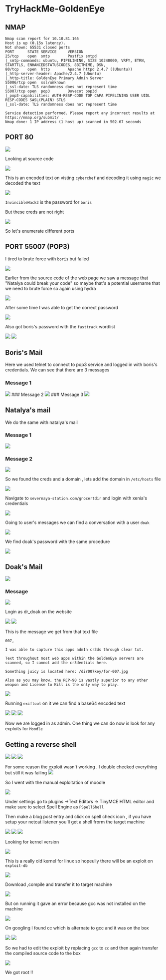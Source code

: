 # TryHackMe-GoldenEye

## NMAP

```
Nmap scan report for 10.10.81.165
Host is up (0.15s latency).
Not shown: 65531 closed ports
PORT      STATE SERVICE     VERSION
25/tcp    open  smtp        Postfix smtpd
|_smtp-commands: ubuntu, PIPELINING, SIZE 10240000, VRFY, ETRN, STARTTLS, ENHANCEDSTATUSCODES, 8BITMIME, DSN, 
80/tcp    open  http        Apache httpd 2.4.7 ((Ubuntu))
|_http-server-header: Apache/2.4.7 (Ubuntu)
|_http-title: GoldenEye Primary Admin Server
55006/tcp open  ssl/unknown
|_ssl-date: TLS randomness does not represent time
55007/tcp open  pop3        Dovecot pop3d
|_pop3-capabilities: AUTH-RESP-CODE TOP CAPA PIPELINING USER UIDL RESP-CODES SASL(PLAIN) STLS
|_ssl-date: TLS randomness does not represent time

Service detection performed. Please report any incorrect results at https://nmap.org/submit/ .
Nmap done: 1 IP address (1 host up) scanned in 502.67 seconds
```

## PORT 80

<img src="https://imgur.com/9ZADdWL.png"/>

Looking at source code

<img src="https://imgur.com/ozjQtjy.png"/>

This is an encoded text on visting `cyberchef` and decoding it using `magic` we decoded the text

<img src="https://imgur.com/KLXO8MS.png"/>

`InvincibleHack3` is the password for `boris`

But these creds are not right 

<img src="https://imgur.com/2jjeAvg.png"/>

So let's enumerate different ports

## PORT 55007 (POP3)

I tired to brute force with `boris` but failed

<img src="https://imgur.com/3tYu6IL.png"/>

Earlier from the source code of the web page we saw a message that  "Natalya could break your code" so maybe that's a potential username that we need to brute force so again using hydra 

<img src="https://imgur.com/gZxYV4u.png"/>

After some time I was able to get the correct password

<img src="https://imgur.com/W1GunwN.png"/>

Also got boris's password with the `fasttrack` wordlist

<img src="https://imgur.com/hBNWUV9.png"/>

<img src="https://imgur.com/wd4IMFy.png"/>


## Boris's Mail

Here we used telnet to connect to pop3 service and logged in with boris's credentials. We can see that there are 3 messages

### Message 1
<img src="https://imgur.com/tpXPrl8.png"/>
### Message 2
<img src="https://imgur.com/ODm8rMe.png"/>
### Message 3
<img src="https://imgur.com/dlI6fqR.png"/>

## Natalya's mail
We do the same with natalya's mail

### Message 1
<img src="https://imgur.com/LJd7WdT.png"/>

### Message 2
<img src="https://imgur.com/JGW87vt.png"/>

So we found the creds and a domain , lets add the domain in `/etc/hosts` file

<img src="https://imgur.com/BLQ37fT.png"/>

Navigate to `severnaya-station.com/gnocertdir` and login with xenia's credentials

<img src="https://imgur.com/UwfmUwn.png"/>

Going to user's messages we can find a conversation with a user `doak`

<img src="https://imgur.com/a9yNvRj.png"/>

We find doak's password with the same procedure 

<img src="https://imgur.com/qv2NcOI.png"/>

## Doak's Mail

<img src="https://imgur.com/eBtTiRM.png"/>

### Message
<img src="https://imgur.com/7tVw1gU.png"/>

Login as dr_doak on the website

<img src="https://imgur.com/q3n6qpr.png"/>

<img src="https://imgur.com/raDYBrK.png"/>

This is the message we get from that text file

```
007,

I was able to capture this apps adm1n cr3ds through clear txt. 

Text throughout most web apps within the GoldenEye servers are scanned, so I cannot add the cr3dentials here. 

Something juicy is located here: /dir007key/for-007.jpg

Also as you may know, the RCP-90 is vastly superior to any other weapon and License to Kill is the only way to play.
```

<img src="https://imgur.com/e7Sk885.png"/>

Running `exiftool` on it we can find a base64 encoded text

<img src="https://imgur.com/JMPkHns.png"/>

<img src="https://imgur.com/u2ddmjV.png"/>

<img src="https://imgur.com/0wwRyhO.png"/>

Now we are logged in as admin. One thing we can do now is look for any exploits for `Moodle` 

## Getting a reverse shell

<img src="https://imgur.com/rsMwc1D.png"/>

<img src="https://imgur.com/2s63CZJ.png"/>

<img src="https://imgur.com/h4t02OV.png"/>

For some reason the exploit wasn't working . I double checked everything but still it was failing
<img src="https://imgur.com/qRKdfU5.png"/>

So I went with the manual exploitation of moodle

<img src="https://imgur.com/ZxaYJnc.png"/>

Under settings go to plugins ->Text Editors -> TinyMCE HTML editor and make sure to select Spell Engine as `PSpellShell`

Then make a blog post entry and click on spell check icon , if you have setup your netcat listener you'll get a shell frorm the target machine

<img src="https://imgur.com/cprnqAb.png"/>

<img src="https://imgur.com/oARTDqh.png"/>

<img src="https://imgur.com/Y7RFLxK.png"/>

Looking for kernel version 

<img src="https://imgur.com/ZKSNs9y.png"/>

This is a really old kernel for linux so hopeully there will be an exploit on `exploit-db`

<img src="https://imgur.com/KAblTn8.png"/>

Download ,compile and transfer it to target machine

<img src="https://imgur.com/Xgf57Nz.png"/>

But on running it gave an error because gcc was not installed on the machine

<img src="https://imgur.com/IhOZTLh.png"/>

On googling I found cc which is alternate to gcc and it was on the box

<img src="https://imgur.com/XcQbpka.png"/>

<img src="https://imgur.com/Vtw1Dx7.png"/>

So we had to edit the exploit by replacing `gcc` to `cc` and then again transfer the compiled source code to the box

<img src="https://imgur.com/dkF08W1.png"/>

We got root !!
